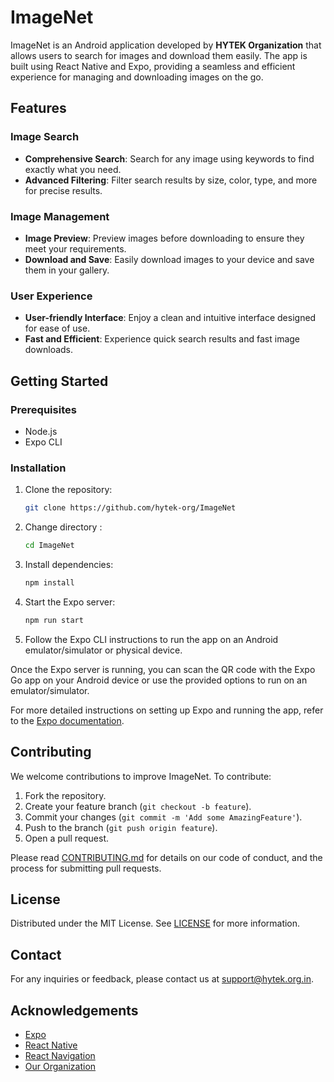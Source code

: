 # ImageNet

ImageNet is an Android application developed by **HYTEK Organization** that allows users to search for images and download them easily. The app is built using React Native and Expo, providing a seamless and efficient experience for managing and downloading images on the go.

## Features

### Image Search

- **Comprehensive Search**: Search for any image using keywords to find exactly what you need.
- **Advanced Filtering**: Filter search results by size, color, type, and more for precise results.

### Image Management

- **Image Preview**: Preview images before downloading to ensure they meet your requirements.
- **Download and Save**: Easily download images to your device and save them in your gallery.

### User Experience

- **User-friendly Interface**: Enjoy a clean and intuitive interface designed for ease of use.
- **Fast and Efficient**: Experience quick search results and fast image downloads.

## Getting Started

### Prerequisites

- Node.js
- Expo CLI

### Installation

1. Clone the repository:
   ```bash
   git clone https://github.com/hytek-org/ImageNet
   ```
2. Change directory :
   ```bash
   cd ImageNet
   ```
3. Install dependencies:
   ```bash
   npm install
   ```
4. Start the Expo server:
   ```bash
   npm run start
   ```
5. Follow the Expo CLI instructions to run the app on an Android emulator/simulator or physical device.


Once the Expo server is running, you can scan the QR code with the Expo Go app on your Android device or use the provided options to run on an emulator/simulator.

For more detailed instructions on setting up Expo and running the app, refer to the [Expo documentation](https://docs.expo.dev/get-started/create-a-project/).

## Contributing

We welcome contributions to improve ImageNet. To contribute:

1. Fork the repository.
2. Create your feature branch (`git checkout -b feature`).
3. Commit your changes (`git commit -m 'Add some AmazingFeature'`).
4. Push to the branch (`git push origin feature`).
5. Open a pull request.

Please read [CONTRIBUTING.md](CONTRIBUTING.md) for details on our code of conduct, and the process for submitting pull requests.

## License

Distributed under the MIT License. See [LICENSE](LICENSE) for more information.

## Contact

For any inquiries or feedback, please contact us at support@hytek.org.in.

## Acknowledgements

- [Expo](https://expo.dev/)
- [React Native](https://reactnative.dev/)
- [React Navigation](https://reactnavigation.org/)
- [Our Organization](https://hytek.org.in)

